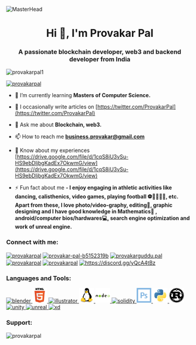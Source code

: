 ![MasterHead](https://camo.githubusercontent.com/94404b4c51df8434a5e4f4056b9b06f9743ad5657011ec6b7f6844cd73c6b56f/68747470733a2f2f7777772e6469676974616c736f6c7574696f6e73657276696365732e636f6d2f696d672f73657276696365732f77656273697465312e676966)
<h1 align="center">Hi 👋, I'm Provakar Pal</h1>
<h3 align="center">A passionate blockchain developer, web3 and backend developer from India</h3>


<p align="left"> <img src="https://komarev.com/ghpvc/?username=provakarpal1&label=Profile%20views&color=0e75b6&style=flat" alt="provakarpal1" /> </p>

<p align="left"> <a href="https://twitter.com/provakarpal" target="blank"><img src="https://img.shields.io/twitter/follow/provakarpal?logo=twitter&style=for-the-badge" alt="provakarpal" /></a> </p>

- 🌱 I’m currently learning **Masters of Computer Science.**

- 📝 I occasionally write articles on [https://twitter.com/ProvakarPal](https://twitter.com/ProvakarPal)

- 💬 Ask me about **Blockchain, web3.**

- 📫 How to reach me **business.provakar@gmail.com**

- 📄 Know about my experiences [https://drive.google.com/file/d/1cqS8iU3vSu-HS9ebDljbgKadEx7OkwmG/view](https://drive.google.com/file/d/1cqS8iU3vSu-HS9ebDljbgKadEx7OkwmG/view)

- ⚡ Fun fact about me **- I enjoy engaging in athletic activities like dancing, calisthenics, video games, playing football ⚽💪🏼🤸🏻, etc. Apart from these, I love photo/video-graphy, editing📸, graphic designing and I have good knowledge in Mathematics📐 , android/computer bios/hardwares💻, search engine optimization and work of unreal engine.**

<h3 align="left">Connect with me:</h3>
<p align="left">
<a href="https://twitter.com/provakarpal" target="blank"><img align="center" src="https://raw.githubusercontent.com/rahuldkjain/github-profile-readme-generator/master/src/images/icons/Social/twitter.svg" alt="provakarpal" height="30" width="40" /></a>
<a href="https://linkedin.com/in/provakar-pal-b5152319b" target="blank"><img align="center" src="https://raw.githubusercontent.com/rahuldkjain/github-profile-readme-generator/master/src/images/icons/Social/linked-in-alt.svg" alt="provakar-pal-b5152319b" height="30" width="40" /></a>
<a href="https://fb.com/provakarguddu.pal" target="blank"><img align="center" src="https://raw.githubusercontent.com/rahuldkjain/github-profile-readme-generator/master/src/images/icons/Social/facebook.svg" alt="provakarguddu.pal" height="30" width="40" /></a>
<a href="https://instagram.com/provakarpal" target="blank"><img align="center" src="https://raw.githubusercontent.com/rahuldkjain/github-profile-readme-generator/master/src/images/icons/Social/instagram.svg" alt="provakarpal" height="30" width="40" /></a>
<a href="https://www.youtube.com/c/provakarpal" target="blank"><img align="center" src="https://raw.githubusercontent.com/rahuldkjain/github-profile-readme-generator/master/src/images/icons/Social/youtube.svg" alt="provakarpal" height="30" width="40" /></a>
<a href="https://discord.gg/https://discord.gg/yQcA4tBz" target="blank"><img align="center" src="https://raw.githubusercontent.com/rahuldkjain/github-profile-readme-generator/master/src/images/icons/Social/discord.svg" alt="https://discord.gg/yQcA4tBz" height="30" width="40" /></a>
</p>

<h3 align="left">Languages and Tools:</h3>
<p align="left"> <a href="https://www.blender.org/" target="_blank" rel="noreferrer"> <img src="https://download.blender.org/branding/community/blender_community_badge_white.svg" alt="blender" width="40" height="40"/> </a> <a href="https://www.w3.org/html/" target="_blank" rel="noreferrer"> <img src="https://raw.githubusercontent.com/devicons/devicon/master/icons/html5/html5-original-wordmark.svg" alt="html5" width="40" height="40"/> </a> <a href="https://www.adobe.com/in/products/illustrator.html" target="_blank" rel="noreferrer"> <img src="https://www.vectorlogo.zone/logos/adobe_illustrator/adobe_illustrator-icon.svg" alt="illustrator" width="40" height="40"/> </a> <a href="https://www.linux.org/" target="_blank" rel="noreferrer"> <img src="https://raw.githubusercontent.com/devicons/devicon/master/icons/linux/linux-original.svg" alt="linux" width="40" height="40"/> </a> <a href="https://nodejs.org" target="_blank" rel="noreferrer"> <img src="https://raw.githubusercontent.com/devicons/devicon/master/icons/nodejs/nodejs-original-wordmark.svg" alt="nodejs" width="40" height="40"/> </a> <a href="https://soliditylang.org" target="_blank" rel="noreferrer"> <img src="https://docs.soliditylang.org/en/v0.8.19/_static/logo.svg" alt="solidity" width="40" height="40"/> </a> <a href="https://www.photoshop.com/en" target="_blank" rel="noreferrer"> <img src="https://raw.githubusercontent.com/devicons/devicon/master/icons/photoshop/photoshop-line.svg" alt="photoshop" width="40" height="40"/> </a> <a href="https://www.python.org" target="_blank" rel="noreferrer"> <img src="https://raw.githubusercontent.com/devicons/devicon/master/icons/python/python-original.svg" alt="python" width="40" height="40"/> </a> <a href="https://www.rust-lang.org" target="_blank" rel="noreferrer"> <img src="https://raw.githubusercontent.com/devicons/devicon/master/icons/rust/rust-plain.svg" alt="rust" width="40" height="40"/> </a> <a href="https://unity.com/" target="_blank" rel="noreferrer"> <img src="https://www.vectorlogo.zone/logos/unity3d/unity3d-icon.svg" alt="unity" width="40" height="40"/> </a> <a href="https://unrealengine.com/" target="_blank" rel="noreferrer"> <img src="https://raw.githubusercontent.com/kenangundogan/fontisto/036b7eca71aab1bef8e6a0518f7329f13ed62f6b/icons/svg/brand/unreal-engine.svg" alt="unreal" width="40" height="40"/> </a> <a href="https://www.adobe.com/products/xd.html" target="_blank" rel="noreferrer"> <img src="https://cdn.worldvectorlogo.com/logos/adobe-xd.svg" alt="xd" width="40" height="40"/> </a> </p>

<h3 align="left">Support:</h3>
<p><a href="https://www.buymeacoffee.com/provakarpal"> <img align="left" src="https://cdn.buymeacoffee.com/buttons/v2/default-yellow.png" height="50" width="210" alt="provakarpal" /></a></p><br><br>

